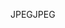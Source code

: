 <span data-ttu-id="5d68a-101">JPEG</span><span class="sxs-lookup"><span data-stu-id="5d68a-101">JPEG</span></span>